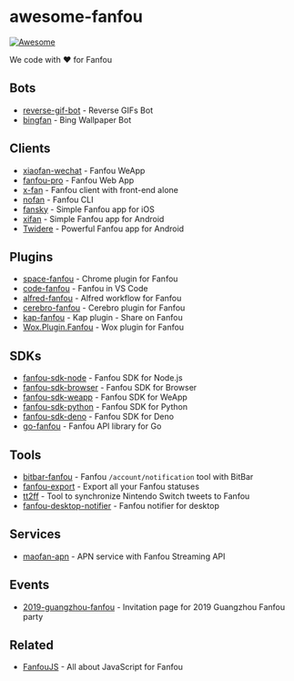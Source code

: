 # awesome-fanfou

[![Awesome](https://awesome.re/badge-flat2.svg)](https://awesome.re)

We code with ❤️ for Fanfou

## Bots

- [reverse-gif-bot](https://github.com/fanfoujs/reverse-gif-bot) - Reverse GIFs Bot
- [bingfan](https://github.com/LitoMore/bingfan) - Bing Wallpaper Bot

## Clients

- [xiaofan-wechat](https://github.com/fanfoujs/xiaofan-wechat) - Fanfou WeApp
- [fanfou-pro](https://github.com/LitoMore/fanfou-pro) - Fanfou Web App
- [x-fan](https://github.com/LitoMore/x-fan) - Fanfou client with front-end alone
- [nofan](https://github.com/fanfoujs/nofan) - Fanfou CLI
- [fansky](https://github.com/simpleapples/fansky) - Simple Fanfou app for iOS
- [xifan](https://github.com/betroy/xifan) - Simple Fanfou app for Android
- [Twidere](https://github.com/TwidereProject/Twidere-Android) - Powerful Fanfou app for Android

## Plugins

- [space-fanfou](https://github.com/fanfoujs/space-fanfou) - Chrome plugin for Fanfou
- [code-fanfou](https://github.com/LitoMore/code-fanfou) - Fanfou in VS Code
- [alfred-fanfou](https://github.com/LitoMore/alfred-fanfou) - Alfred workflow for Fanfou
- [cerebro-fanfou](https://github.com/LitoMore/cerebro-fanfou) - Cerebro plugin for Fanfou
- [kap-fanfou](https://github.com/LitoMore/kap-fanfou) - Kap plugin - Share on Fanfou
- [Wox.Plugin.Fanfou](https://github.com/LitoMore) - Wox plugin for Fanfou

## SDKs

- [fanfou-sdk-node](https://github.com/fanfoujs/fanfou-sdk-node) - Fanfou SDK for Node.js
- [fanfou-sdk-browser](https://github.com/fanfoujs/fanfou-sdk-browser) - Fanfou SDK for Browser
- [fanfou-sdk-weapp](https://github.com/fanfoujs/fanfou-sdk-weapp) - Fanfou SDK for WeApp
- [fanfou-sdk-python](https://github.com/LitoMore/fanfou-sdk-python) - Fanfou SDK for Python
- [fanfou-sdk-deno](https://github.com/LitoMore/fanfou-sdk-deno) - Fanfou SDK for Deno
- [go-fanfou](https://github.com/mogita/go-fanfou) - Fanfou API library for Go

## Tools

- [bitbar-fanfou](https://github.com/LitoMore/bitbar-fanfou) - Fanfou `/account/notification` tool with BitBar
- [fanfou-export](https://github.com/LitoMore/fanfou-export) - Export all your Fanfou statuses
- [tt2ff](https://github.com/LitoMore/tt2ff) - Tool to synchronize Nintendo Switch tweets to Fanfou
- [fanfou-desktop-notifier](https://github.com/LitoMore/fanfou-desktop-notifier) - Fanfou notifier for desktop

## Services

- [maofan-apn](https://github.com/LitoMore/maofan-apn) - APN service with Fanfou Streaming API

## Events

- [2019-guangzhou-fanfou](https://github.com/LitoMore/2019-guangzhou-fanfou) - Invitation page for 2019 Guangzhou Fanfou party

## Related

 - [FanfouJS](https://github.com/fanfoujs) - All about JavaScript for Fanfou
